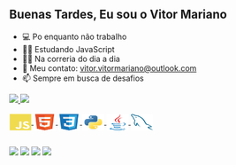 ## Buenas Tardes, Eu sou o Vitor Mariano

- 💻 Po enquanto não trabalho
- 👨‍🎓 Estudando JavaScript
- 🏃‍♂️ Na correria do dia a dia
- 📱 Meu contato: vitor.vitormariano@outlook.com
- 📫 Sempre em busca de desafios
<div>
  <a href="https://github.com/VitorMariano-dev">
  <img height="149em" src="https://github-readme-stats.vercel.app/api?username=VitorMariano-dev&show_icons=true&theme=cobalt&include_all_commits=true&count_private=true"/>
  <img height="149em" src="https://github-readme-stats.vercel.app/api/top-langs/?username=VitorMariano-dev&layout=compact&langs_count=7&theme=cobalt"/>
</div>
  <div style="display: inline_block"><br>
  <img align="center" alt="Vitor-JavaScrpit" height="30" width="40" src="https://raw.githubusercontent.com/devicons/devicon/master/icons/javascript/javascript-plain.svg">
  <img align="center" alt="Vitor-HTML" height="30" width="40" src="https://raw.githubusercontent.com/devicons/devicon/master/icons/html5/html5-original.svg">
  <img align="center" alt="Vitor-CSS" height="30" width="40" src="https://raw.githubusercontent.com/devicons/devicon/master/icons/css3/css3-original.svg">
  <img align="center" alt="Vitor-Python" height="30" width="40" src="https://raw.githubusercontent.com/devicons/devicon/master/icons/python/python-original.svg">
  <img align="center" alt="Vitor-Java" height="30" width="40" src="https://raw.githubusercontent.com/devicons/devicon/master/icons/java/java-original.svg">
  <img align="center" alt="Vitor-MySql" height="30" width="40" src="https://raw.githubusercontent.com/devicons/devicon/master/icons/mysql/mysql-original.svg">
</div>
  
  ##
  
  <div>
    <a href="https://www.youtube.com/channel/UC6tjx0xMWU4sfvIS9GaXbVA" target="_blank"><img src="https://img.shields.io/badge/YouTube-FF0000?style=for-the-badge&logo=youtube&logoColor=white" target="_blank"></a>
  <a href="https://www.instagram.com/vritum/" target="_blank"><img src="https://img.shields.io/badge/-Instagram-%23E4405F?style=for-the-badge&logo=instagram&logoColor=white" target="_blank"></a>
 	<a href="https://twitter.com/Vithorinu" target="_blank"><img src="https://img.shields.io/badge/Twitter-1DA1F2?style=for-the-badge&logo=twitter&logoColor=white" target="_blank"></a>
  <a href="https://www.linkedin.com/in/vitor-mariano-461760187/" target="_blank"><img src="https://img.shields.io/badge/-LinkedIn-%230077B5?style=for-the-badge&logo=linkedin&logoColor=white" target="_blank"></a> 
  </div>
